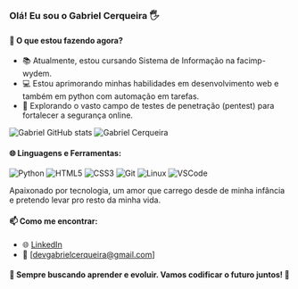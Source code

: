 ### Olá! Eu sou o Gabriel Cerqueira 🖐️
#### 🚀 O que estou fazendo agora?

- 📚 Atualmente, estou cursando Sistema de Informação na facimp-wydem.
- 💻 Estou aprimorando minhas habilidades em desenvolvimento web e também em python com automação em tarefas.
- 🔐 Explorando o vasto campo de testes de penetração (pentest) para fortalecer a segurança online.

![Gabriel GitHub stats](https://github-readme-stats.vercel.app/api?username=devgabrielcerqueira&show_icons=true&theme=radical)
![Gabriel Cerqueira](https://github-readme-stats.vercel.app/api/top-langs/?username=devgabrielcerqueira&theme=blue-green)

#### 🌐 Linguagens e Ferramentas:

![Python](https://img.shields.io/badge/-Python-3776AB?style=flat&logo=python&logoColor=white)
![HTML5](https://img.shields.io/badge/-HTML5-E34F26?style=flat&logo=html5&logoColor=white)
![CSS3](https://img.shields.io/badge/-CSS3-1572B6?style=flat&logo=css3&logoColor=white)
![Git](https://img.shields.io/badge/-Git-F05032?style=flat&logo=git&logoColor=white)
![Linux](https://img.shields.io/badge/-Linux-FCC624?style=flat&logo=linux&logoColor=black)
![VSCode](https://img.shields.io/badge/-VSCode-007ACC?style=flat&logo=visual-studio-code&logoColor=white)

Apaixonado por tecnologia, um amor que carrego desde de minha infância e pretendo levar pro resto da minha vida. 

#### 📫 Como me encontrar:

- 🌐 [LinkedIn](link_do_linkedin)
- 📧 [devgabrielcerqueira@gmail.com]

#### 🚀 Sempre buscando aprender e evoluir. Vamos codificar o futuro juntos! 🚀







